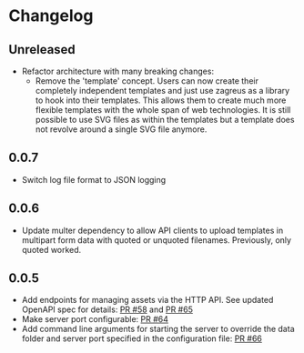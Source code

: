 # Changelog

## Unreleased
* Refactor architecture with many breaking changes:
  * Remove the 'template' concept. Users can now create their completely independent templates and just use zagreus as a library to hook into their templates. This allows them to create much more flexible templates with the whole span of web technologies. It is still possible to use SVG files as within the templates but a template does not revolve around a single SVG file anymore.

## 0.0.7
* Switch log file format to JSON logging

## 0.0.6
* Update multer dependency to allow API clients to upload templates in multipart form data with quoted or unquoted filenames. Previously, only quoted worked.

## 0.0.5

* Add endpoints for managing assets via the HTTP API. See updated OpenAPI spec for details: [PR #58](https://github.com/mariokaufmann/zagreus/pull/59) and [PR #65](https://github.com/mariokaufmann/zagreus/pull/65)
* Make server port configurable: [PR #64](https://github.com/mariokaufmann/zagreus/pull/64)
* Add command line arguments for starting the server to override the data folder and server port specified in the configuration file: [PR #66](https://github.com/mariokaufmann/zagreus/pull/66)
